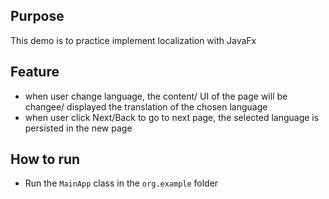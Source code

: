 ## Purpose
This demo is to practice implement localization with JavaFx

## Feature
- when user change language, the content/ UI of the page will be changee/ displayed the translation of the chosen language
- when user click Next/Back to go to next page, the selected language is persisted in the new page

## How to run
- Run the `MainApp` class in the `org.example` folder
